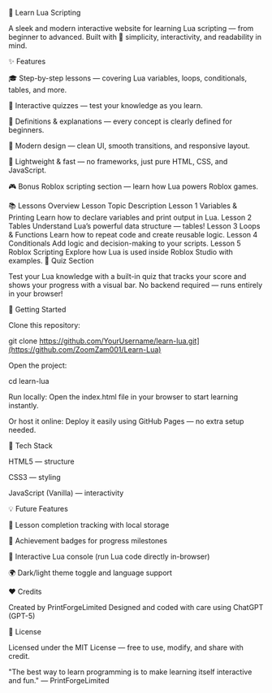 🌙 Learn Lua Scripting

A sleek and modern interactive website for learning Lua scripting — from beginner to advanced.
Built with 💜 simplicity, interactivity, and readability in mind.

✨ Features

🎓 Step-by-step lessons — covering Lua variables, loops, conditionals, tables, and more.

🧩 Interactive quizzes — test your knowledge as you learn.

📘 Definitions & explanations — every concept is clearly defined for beginners.

🌈 Modern design — clean UI, smooth transitions, and responsive layout.

💾 Lightweight & fast — no frameworks, just pure HTML, CSS, and JavaScript.

🎮 Bonus Roblox scripting section — learn how Lua powers Roblox games.

📚 Lessons Overview
Lesson	Topic	Description
Lesson 1	Variables & Printing	Learn how to declare variables and print output in Lua.
Lesson 2	Tables	Understand Lua’s powerful data structure — tables!
Lesson 3	Loops & Functions	Learn how to repeat code and create reusable logic.
Lesson 4	Conditionals	Add logic and decision-making to your scripts.
Lesson 5	Roblox Scripting	Explore how Lua is used inside Roblox Studio with examples.
🧠 Quiz Section

Test your Lua knowledge with a built-in quiz that tracks your score and shows your progress with a visual bar.
No backend required — runs entirely in your browser!

🚀 Getting Started

Clone this repository:

git clone https://github.com/YourUsername/learn-lua.git](https://github.com/ZoomZam001/Learn-Lua)


Open the project:

cd learn-lua


Run locally:
Open the index.html file in your browser to start learning instantly.

Or host it online:
Deploy it easily using GitHub Pages — no extra setup needed.

🧩 Tech Stack

HTML5 — structure

CSS3 — styling

JavaScript (Vanilla) — interactivity

💡 Future Features

🔖 Lesson completion tracking with local storage

🧠 Achievement badges for progress milestones

💬 Interactive Lua console (run Lua code directly in-browser)

🌍 Dark/light theme toggle and language support

❤️ Credits

Created by PrintForgeLimited
Designed and coded with care using ChatGPT (GPT-5)

📜 License

Licensed under the MIT License — free to use, modify, and share with credit.

"The best way to learn programming is to make learning itself interactive and fun."
— PrintForgeLimited
